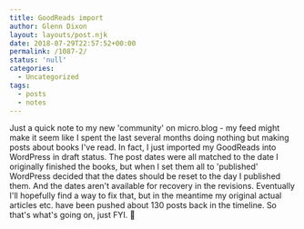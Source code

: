```yaml
---
title: GoodReads import
author: Glenn Dixon
layout: layouts/post.njk
date: 2018-07-29T22:57:52+00:00
permalink: /1087-2/
status: 'null'
categories:
  - Uncategorized
tags:
  - posts
  - notes
---
```

Just a quick note to my new 'community' on micro.blog - my feed might make it seem like I spent the last several months doing nothing but making posts about books I've read. In fact, I just imported my GoodReads into WordPress in draft status. The post dates were all matched to the date I originally finished the books, but when I set them all to 'published' WordPress decided that the dates should be reset to the day I published them. And the dates aren't available for recovery in the revisions. Eventually I'll hopefully find a way to fix that, but in the meantime my original actual articles etc. have been pushed about 130 posts back in the timeline. So that's what's going on, just FYI. 🙂
